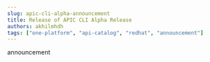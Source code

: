 ```yaml
---
slug: apic-cli-alpha-announcement
title: Release of APIC CLI Alpha Release
authors: akhilmhdh
tags: ["one-platform", "api-catalog", "redhat", "announcement"]
---
```


announcement
